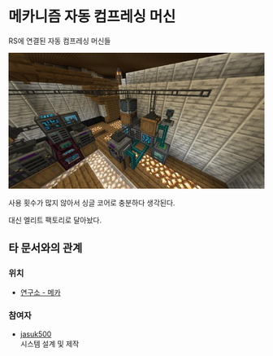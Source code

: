 # 메카니즘 자동 컴프레싱 머신

RS에 연결된 자동 컴프레싱 머신들

![asdf](../../asset/systems/mk_auto_compressing/main.jpg)

사용 횟수가 많지 않아서 싱글 코어로 충분하다 생각된다.

대신 엘리트 팩토리로 달아놨다.

## 타 문서와의 관계
### 위치
<!-- tag_source_open:link_list:building_spot -->
- [연구소 - 메카](../buildings/lab_meka_lab.md)
<!-- tag_close -->


### 참여자
<!-- tag_source_open:link_list:member_contribute -->
- [jasuk500](../members/jasuk500.md)  
시스템 설계 및 제작
<!-- tag_close-->